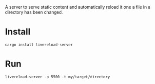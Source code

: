 A server to serve static content and automatically reload it one a file in a directory has been changed.

# Install
```
cargo install livereload-server
```

# Run
```
livereload-server -p 5500 -t my/target/directory
```
